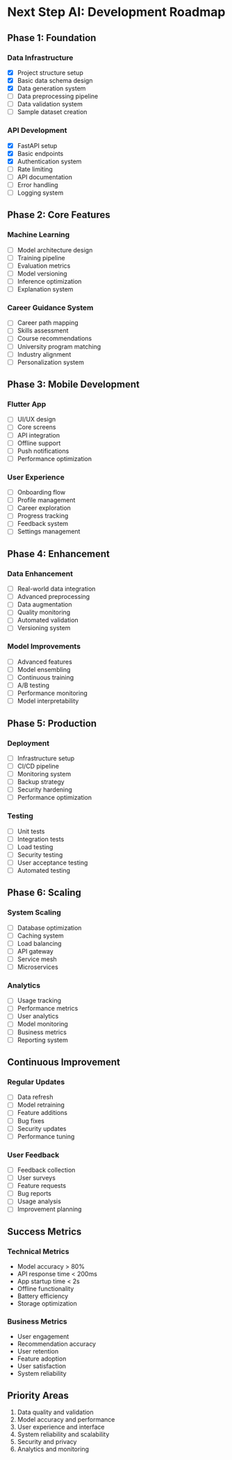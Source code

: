 # Next Step AI: Development Roadmap

## Phase 1: Foundation
### Data Infrastructure
- [x] Project structure setup
- [x] Basic data schema design
- [x] Data generation system
- [ ] Data preprocessing pipeline
- [ ] Data validation system
- [ ] Sample dataset creation

### API Development
- [x] FastAPI setup
- [x] Basic endpoints
- [x] Authentication system
- [ ] Rate limiting
- [ ] API documentation
- [ ] Error handling
- [ ] Logging system

## Phase 2: Core Features
### Machine Learning
- [ ] Model architecture design
- [ ] Training pipeline
- [ ] Evaluation metrics
- [ ] Model versioning
- [ ] Inference optimization
- [ ] Explanation system

### Career Guidance System
- [ ] Career path mapping
- [ ] Skills assessment
- [ ] Course recommendations
- [ ] University program matching
- [ ] Industry alignment
- [ ] Personalization system

## Phase 3: Mobile Development
### Flutter App
- [ ] UI/UX design
- [ ] Core screens
- [ ] API integration
- [ ] Offline support
- [ ] Push notifications
- [ ] Performance optimization

### User Experience
- [ ] Onboarding flow
- [ ] Profile management
- [ ] Career exploration
- [ ] Progress tracking
- [ ] Feedback system
- [ ] Settings management

## Phase 4: Enhancement
### Data Enhancement
- [ ] Real-world data integration
- [ ] Advanced preprocessing
- [ ] Data augmentation
- [ ] Quality monitoring
- [ ] Automated validation
- [ ] Versioning system

### Model Improvements
- [ ] Advanced features
- [ ] Model ensembling
- [ ] Continuous training
- [ ] A/B testing
- [ ] Performance monitoring
- [ ] Model interpretability

## Phase 5: Production
### Deployment
- [ ] Infrastructure setup
- [ ] CI/CD pipeline
- [ ] Monitoring system
- [ ] Backup strategy
- [ ] Security hardening
- [ ] Performance optimization

### Testing
- [ ] Unit tests
- [ ] Integration tests
- [ ] Load testing
- [ ] Security testing
- [ ] User acceptance testing
- [ ] Automated testing

## Phase 6: Scaling
### System Scaling
- [ ] Database optimization
- [ ] Caching system
- [ ] Load balancing
- [ ] API gateway
- [ ] Service mesh
- [ ] Microservices

### Analytics
- [ ] Usage tracking
- [ ] Performance metrics
- [ ] User analytics
- [ ] Model monitoring
- [ ] Business metrics
- [ ] Reporting system

## Continuous Improvement
### Regular Updates
- [ ] Data refresh
- [ ] Model retraining
- [ ] Feature additions
- [ ] Bug fixes
- [ ] Security updates
- [ ] Performance tuning

### User Feedback
- [ ] Feedback collection
- [ ] User surveys
- [ ] Feature requests
- [ ] Bug reports
- [ ] Usage analysis
- [ ] Improvement planning

## Success Metrics
### Technical Metrics
- Model accuracy > 80%
- API response time < 200ms
- App startup time < 2s
- Offline functionality
- Battery efficiency
- Storage optimization

### Business Metrics
- User engagement
- Recommendation accuracy
- User retention
- Feature adoption
- User satisfaction
- System reliability

## Priority Areas
1. Data quality and validation
2. Model accuracy and performance
3. User experience and interface
4. System reliability and scalability
5. Security and privacy
6. Analytics and monitoring
